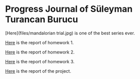 # Progress Journal of Süleyman Turancan Burucu

[Here](files/mandalorian trial.jpg) is one of the best series ever.

[Here](files/IE48B-Homework-1-Rmd---SULEYMAN-TURANCAN-BURUCU.html) is the report of homework 1.

[Here](files/IE48B-Homework-2-Rmd-File---SULEYMAN-TURANCAN-BURUCU.html) is the report of homework 2.

[Here](files/IE48B-Homework-3-Rmd--SULEYMAN-TURANCAN-BURUCU.html) is the report of homework 3.

[Here](files/Project/IE48B_Project_Report_Group3.html) is the report of the project.